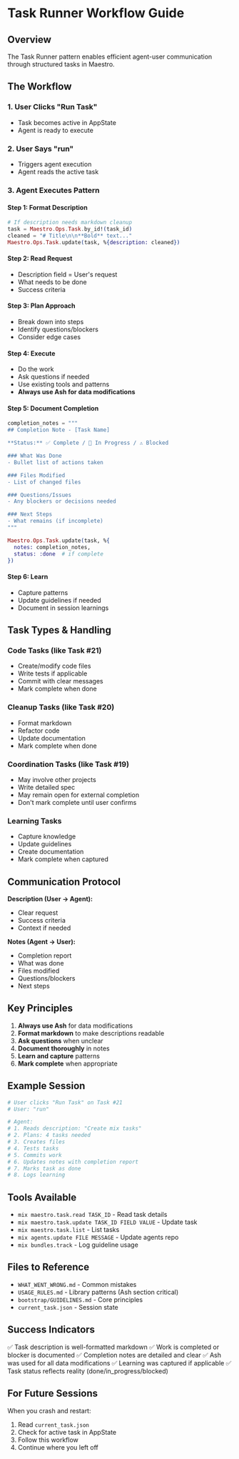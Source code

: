 # Task Runner Workflow Guide

## Overview

The Task Runner pattern enables efficient agent-user communication through structured tasks in Maestro.

## The Workflow

### 1. User Clicks "Run Task"
- Task becomes active in AppState
- Agent is ready to execute

### 2. User Says "run"
- Triggers agent execution
- Agent reads the active task

### 3. Agent Executes Pattern

#### Step 1: Format Description
```elixir
# If description needs markdown cleanup
task = Maestro.Ops.Task.by_id!(task_id)
cleaned = "# Title\n\n**Bold** text..."
Maestro.Ops.Task.update(task, %{description: cleaned})
```

#### Step 2: Read Request
- Description field = User's request
- What needs to be done
- Success criteria

#### Step 3: Plan Approach
- Break down into steps
- Identify questions/blockers
- Consider edge cases

#### Step 4: Execute
- Do the work
- Ask questions if needed
- Use existing tools and patterns
- **Always use Ash for data modifications**

#### Step 5: Document Completion
```elixir
completion_notes = """
## Completion Note - [Task Name]

**Status:** ✅ Complete / 🔄 In Progress / ⚠️ Blocked

### What Was Done
- Bullet list of actions taken

### Files Modified
- List of changed files

### Questions/Issues
- Any blockers or decisions needed

### Next Steps
- What remains (if incomplete)
"""

Maestro.Ops.Task.update(task, %{
  notes: completion_notes,
  status: :done  # if complete
})
```

#### Step 6: Learn
- Capture patterns
- Update guidelines if needed
- Document in session learnings

## Task Types & Handling

### Code Tasks (like Task #21)
- Create/modify code files
- Write tests if applicable
- Commit with clear messages
- Mark complete when done

### Cleanup Tasks (like Task #20)
- Format markdown
- Refactor code
- Update documentation
- Mark complete when done

### Coordination Tasks (like Task #19)
- May involve other projects
- Write detailed spec
- May remain open for external completion
- Don't mark complete until user confirms

### Learning Tasks
- Capture knowledge
- Update guidelines
- Create documentation
- Mark complete when captured

## Communication Protocol

**Description (User → Agent):**
- Clear request
- Success criteria
- Context if needed

**Notes (Agent → User):**
- Completion report
- What was done
- Files modified
- Questions/blockers
- Next steps

## Key Principles

1. **Always use Ash** for data modifications
2. **Format markdown** to make descriptions readable
3. **Ask questions** when unclear
4. **Document thoroughly** in notes
5. **Learn and capture** patterns
6. **Mark complete** when appropriate

## Example Session

```bash
# User clicks "Run Task" on Task #21
# User: "run"

# Agent:
# 1. Reads description: "Create mix tasks"
# 2. Plans: 4 tasks needed
# 3. Creates files
# 4. Tests tasks
# 5. Commits work
# 6. Updates notes with completion report
# 7. Marks task as done
# 8. Logs learning
```

## Tools Available

- `mix maestro.task.read TASK_ID` - Read task details
- `mix maestro.task.update TASK_ID FIELD VALUE` - Update task
- `mix maestro.task.list` - List tasks
- `mix agents.update FILE MESSAGE` - Update agents repo
- `mix bundles.track` - Log guideline usage

## Files to Reference

- `WHAT_WENT_WRONG.md` - Common mistakes
- `USAGE_RULES.md` - Library patterns (Ash section critical)
- `bootstrap/GUIDELINES.md` - Core principles
- `current_task.json` - Session state

## Success Indicators

✅ Task description is well-formatted markdown
✅ Work is completed or blocker is documented
✅ Completion notes are detailed and clear
✅ Ash was used for all data modifications
✅ Learning was captured if applicable
✅ Task status reflects reality (done/in_progress/blocked)

## For Future Sessions

When you crash and restart:
1. Read `current_task.json`
2. Check for active task in AppState
3. Follow this workflow
4. Continue where you left off
